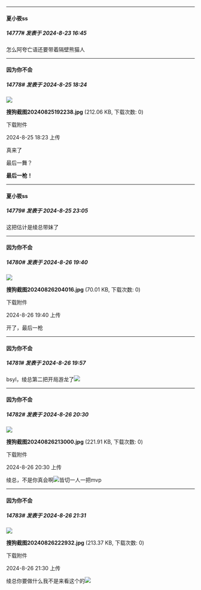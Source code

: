 ﻿
*****

####  夏小筱ss  
##### 14777#       发表于 2024-8-23 16:45

怎么阿夸亡语还要带着隔壁熊猫人


*****

####  因为你不会  
##### 14778#       发表于 2024-8-25 18:24

<img src="https://img.saraba1st.com/forum/202408/25/182300ji4igi3vsbys884s.jpg" referrerpolicy="no-referrer">

<strong>搜狗截图20240825192238.jpg</strong> (212.06 KB, 下载次数: 0)

下载附件

2024-8-25 18:23 上传

真来了

最后一舞？

<strong>最后一枪！</strong>


*****

####  夏小筱ss  
##### 14779#       发表于 2024-8-25 23:05

这把估计是绫总带妹了


*****

####  因为你不会  
##### 14780#       发表于 2024-8-26 19:40

<img src="https://img.saraba1st.com/forum/202408/26/194028ue1cg3egykeikcie.jpg" referrerpolicy="no-referrer">

<strong>搜狗截图20240826204016.jpg</strong> (70.01 KB, 下载次数: 0)

下载附件

2024-8-26 19:40 上传

开了，最后一枪


*****

####  因为你不会  
##### 14781#       发表于 2024-8-26 19:57

bsyl，绫总第二把开局游龙了<img src="https://static.saraba1st.com/image/smiley/face2017/067.png" referrerpolicy="no-referrer">


*****

####  因为你不会  
##### 14782#       发表于 2024-8-26 20:30

<img src="https://img.saraba1st.com/forum/202408/26/203026diaddajn6sn8f8pq.jpg" referrerpolicy="no-referrer">

<strong>搜狗截图20240826213000.jpg</strong> (221.91 KB, 下载次数: 0)

下载附件

2024-8-26 20:30 上传

绫总，不是你真会啊<img src="https://static.saraba1st.com/image/smiley/face2017/067.png" referrerpolicy="no-referrer">皆切一人一把mvp


*****

####  因为你不会  
##### 14783#       发表于 2024-8-26 21:31

<img src="https://img.saraba1st.com/forum/202408/26/213017pmczhmmzucmn8aam.jpg" referrerpolicy="no-referrer">

<strong>搜狗截图20240826222932.jpg</strong> (213.37 KB, 下载次数: 0)

下载附件

2024-8-26 21:30 上传

绫总你要做什么我不是来看这个的<img src="https://static.saraba1st.com/image/smiley/face2017/068.png" referrerpolicy="no-referrer">

